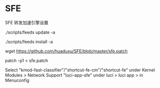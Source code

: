 # SFE
SFE 转发加速引擎设置

./scripts/feeds update -a

./scripts/feeds install -a

wget https://github.com/huaduxu/SFE/blob/master/sfe.patch

patch -p1 < sfe.patch

Select "kmod-fast-classifier"/"shortcut-fe-cm"/"shortcut-fe" under Kernel Modules > Network Support 
       "luci-app-sfe" under luci > luci app 
       > in Menuconfig
